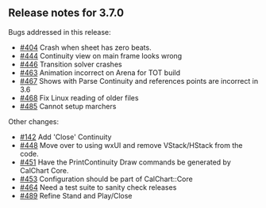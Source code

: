 ## Release notes for 3.7.0

Bugs addressed in this release:

* [#404](../../issues/404) Crash when sheet has zero beats.
* [#444](../../issues/444) Continuity view on main frame looks wrong
* [#446](../../issues/446) Transition solver crashes
* [#463](../../issues/463) Animation incorrect on Arena for TOT build
* [#467](../../issues/467) Shows with Parse Continuity and references points are incorrect in 3.6
* [#468](../../issues/468) Fix Linux reading of older files 
* [#485](../../issues/485) Cannot setup marchers

Other changes:

* [#142](../../issues/142) Add 'Close' Continuity
* [#448](../../issues/448) Move over to using wxUI and remove VStack/HStack from the code.
* [#451](../../issues/451) Have the PrintContinuity Draw commands be generated by CalChart Core.
* [#453](../../issues/453) Configuration should be part of CalChart::Core
* [#464](../../issues/464) Need a test suite to sanity check releases
* [#489](../../issues/489) Refine Stand and Play/Close

